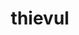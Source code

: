 ---
id: 828
title: thievul
types: [dark]
image: https://raw.githubusercontent.com/PokeAPI/sprites/master/sprites/pokemon/828.png
---